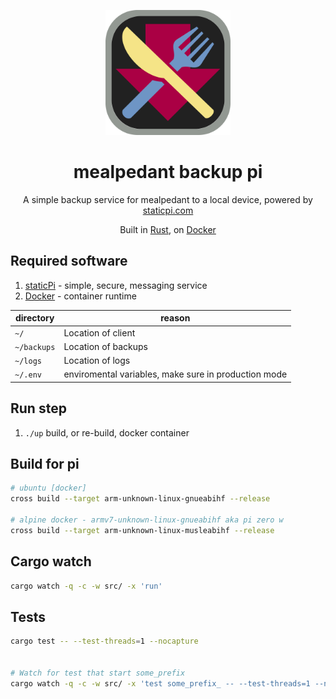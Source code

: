 <p align="center">
	<img src='./.github/logo.svg' width='200px'/>
</p>

<p align="center">
	<h1 align="center">mealpedant backup pi</h1>
</p>

<p align="center">
	A simple backup service for mealpedant to a local device, powered by <a href='https://www.staticpi.com' target='_blank' rel='noopener noreferrer'>staticpi.com</a>
</p>

<p align="center">
	Built in <a href='https://www.rust-lang.org/' target='_blank' rel='noopener noreferrer'>Rust</a>,
	on <a href='https://docker.com' target='_blank' rel='noopener noreferrer'> Docker</a>
</p>

## Required software

1) <a href='https://www.staticpi.com/' target='_blank' rel='noopener noreferrer'>staticPi</a> - simple, secure, messaging service
2) <a href='https://docker.com/' target='_blank' rel='noopener noreferrer'>Docker</a> - container runtime


| directory | reason|
| --- | --- |
|```~/```			| Location of client|
|```~/backups```	| Location of backups |
|```~/logs```		| Location of logs |
|```~/.env```		| enviromental variables, make sure in production mode|


## Run step
1) ```./up``` build, or re-build, docker container



## Build for pi

```bash
# ubuntu [docker]
cross build --target arm-unknown-linux-gnueabihf --release

# alpine docker - armv7-unknown-linux-gnueabihf aka pi zero w
cross build --target arm-unknown-linux-musleabihf --release
```

## Cargo watch

```sh
cargo watch -q -c -w src/ -x 'run'
```

## Tests

```sh
cargo test -- --test-threads=1 --nocapture


# Watch for test that start some_prefix
cargo watch -q -c -w src/ -x 'test some_prefix_ -- --test-threads=1 --nocapture'
```